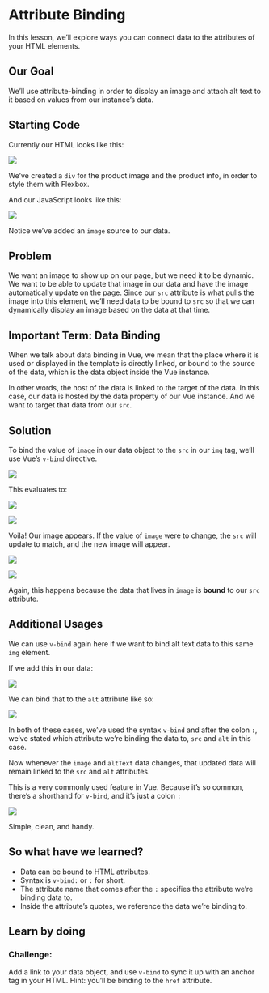 # Attribute Binding

In this lesson, we’ll explore ways you can connect data to the attributes of your HTML elements. 

## Our Goal 

We’ll use attribute-binding in order to display an image and attach alt text to it based on values from our instance’s data.

## Starting Code

Currently our HTML looks like this:

![](https://firebasestorage.googleapis.com/v0/b/vue-mastery.appspot.com/o/flamelink%2Fmedia%2F1578366149101_0.png?alt=media&token=8f78c670-eb4d-41f9-8d9f-5d20b0421d42)


We’ve created a `div` for the product image and the product info, in order to style them with Flexbox.

And our JavaScript looks like this:

![](https://firebasestorage.googleapis.com/v0/b/vue-mastery.appspot.com/o/flamelink%2Fmedia%2F1578366149102_1.png?alt=media&token=e355cd57-efc9-4155-b890-b4af109c742f)


Notice we’ve added an `image` source to our data. 


## Problem

We want an image to show up on our page, but we need it to be dynamic. We want to be able to update that image in our data and have the image automatically update on the page. Since our `src` attribute is what pulls the image into this element, we’ll need data to be bound to `src` so that we can dynamically display an image based on the data at that time.


## Important Term: Data Binding

When we talk about data binding in Vue, we mean that the place where it is used or displayed in the template is directly linked, or bound to the source of the data, which is the data object inside the Vue instance. 

In other words, the host of the data is linked to the target of the data. In this case, our data is hosted by the data property of our Vue instance. And we want to target that data from our `src`.


## Solution

To bind the value of `image` in our data object to the `src` in our `img` tag, we’ll use Vue’s  `v-bind` directive.

![](https://firebasestorage.googleapis.com/v0/b/vue-mastery.appspot.com/o/flamelink%2Fmedia%2F1578366157163_2.png?alt=media&token=97ab06bb-145f-4e71-aae4-50e57f14ca03)


This evaluates to:

![](https://firebasestorage.googleapis.com/v0/b/vue-mastery.appspot.com/o/flamelink%2Fmedia%2F1578366159691_3.png?alt=media&token=e559ec66-5b87-448c-bbac-5aac5107abd3)

![](https://firebasestorage.googleapis.com/v0/b/vue-mastery.appspot.com/o/flamelink%2Fmedia%2F1578366170160_4.png?alt=media&token=e0829829-627b-44e1-9d96-fa22eaca1ac9)<!--{.img-400}-->


Voila! Our image appears. If the value of `image` were to change, the `src` will update to match, and the new image will appear. 

![](https://firebasestorage.googleapis.com/v0/b/vue-mastery.appspot.com/o/flamelink%2Fmedia%2F1578366170161_5.png?alt=media&token=92dcef6e-c308-4ef2-953f-2295a44d3aaf)

![](https://firebasestorage.googleapis.com/v0/b/vue-mastery.appspot.com/o/flamelink%2Fmedia%2F1578366211820_6.png?alt=media&token=8d11c5b3-5741-414c-a7ad-6d830f2f4229)<!--{.img-400}-->


Again, this happens because the data that lives in `image` is **bound** to our `src` attribute.


## Additional Usages

We can use `v-bind` again here if we want to bind alt text data to this same `img` element.

If we add this in our data:

![](https://firebasestorage.googleapis.com/v0/b/vue-mastery.appspot.com/o/flamelink%2Fmedia%2F1578366211821_7.png?alt=media&token=85a4b001-5fd3-4611-b5fd-b2c441c4549e)

We can bind that to the `alt`  attribute like so:

![](https://firebasestorage.googleapis.com/v0/b/vue-mastery.appspot.com/o/flamelink%2Fmedia%2F1578366217476_8.png?alt=media&token=be01312f-67f6-4de6-a907-c1230deabba3)


In both of these cases, we’ve used the syntax `v-bind` and after the colon `:`, we’ve stated which attribute we’re binding the data to, `src` and `alt` in this case.  

Now whenever the `image` and `altText` data changes, that updated data will remain linked to the `src` and `alt` attributes. 

This is a very commonly used feature in Vue. Because it’s so common, there’s a shorthand for `v-bind`, and it’s just a colon `:`


![](https://firebasestorage.googleapis.com/v0/b/vue-mastery.appspot.com/o/flamelink%2Fmedia%2F1578366221253_9.png?alt=media&token=02de2cc2-1c43-4b81-bd4b-d520ea22d80e)


Simple, clean, and handy.


## So what have we learned?
- Data can be bound to HTML attributes.
- Syntax is `v-bind:` or `:` for short.
- The attribute name that comes after the `:` specifies the attribute we’re binding data to.
- Inside the attribute’s quotes, we reference the data we’re binding to.


## Learn by doing

### Challenge:
Add a link to your data object, and use `v-bind` to sync it up with an anchor tag in your HTML. Hint: you’ll be binding to the `href` attribute.
